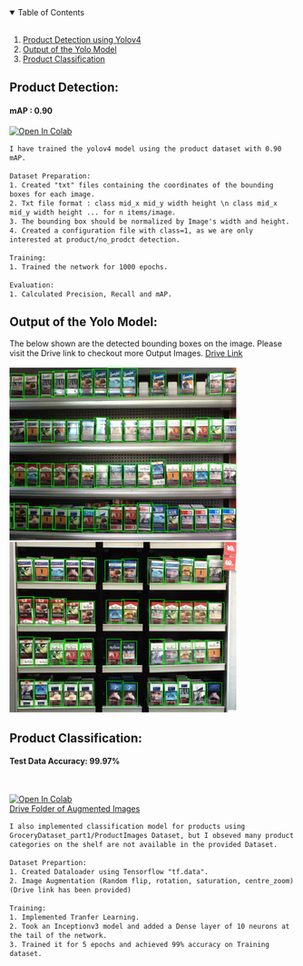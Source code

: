 <!-- TABLE OF CONTENTS -->
<details open="open">
  <summary>Table of Contents</summary>
  <ol>
    <br> 
    <li><a href="#product-detection">Product Detection using Yolov4</a></li>
    <li><a href="#output-of-the-yolo-model">Output of the Yolo Model</a></li>
    <li><a href="#product-classification">Product Classification</a></li>
  </ol>
</details>

## Product Detection:
#### mAP : 0.90

[![Open In Colab](https://colab.research.google.com/assets/colab-badge.svg)](https://colab.research.google.com/drive/1m0tyYgvedOYufOlRcGjJW5UzkPxEgWM7?usp=sharing)
    
    I have trained the yolov4 model using the product dataset with 0.90 mAP.
    
    Dataset Preparation:
    1. Created "txt" files containing the coordinates of the bounding boxes for each image.
    2. Txt file format : class mid_x mid_y width height \n class mid_x mid_y width height ... for n items/image.
    3. The bounding box should be normalized by Image's width and height.
    4. Created a configuration file with class=1, as we are only interested at product/no_prodct detection.
    
    Training:
    1. Trained the network for 1000 epochs.
    
    Evaluation:
    1. Calculated Precision, Recall and mAP.

## Output of the Yolo Model:

The below shown are the detected bounding boxes on the image. Please visit the Drive link to checkout more Output Images.
[Drive Link](https://drive.google.com/drive/folders/1x5H6Xn3B3Ha-t2uFy1NsouqSFxZC53Mk?usp=sharing)
<br>
<br>
<img src='./output_images/C1_P04_N1_S4_1.JPG' width=400>
<img src='./output_images/C1_P05_N2_S4_2.JPG' width=400>

## Product Classification:
#### Test Data Accuracy: 99.97%

<br>

[![Open In Colab](https://colab.research.google.com/assets/colab-badge.svg)](https://colab.research.google.com/drive/1Ay6A9mb1PeaiWLB9Oh-79XtckLuXfAc5?usp=sharing)
<br>
[Drive Folder of Augmented Images](https://drive.google.com/drive/folders/1btYOQfTe7QTFAMuf8ljPsvsTryisBbXB?usp=sharing)

    I also implemented classification model for products using GroceryDataset_part1/ProductImages Dataset, but I obseved many product categories on the shelf are not available in the provided Dataset.
    
    Dataset Prepartion:
    1. Created Dataloader using Tensorflow "tf.data".
    2. Image Augmentation (Random flip, rotation, saturation, centre_zoom) (Drive link has been provided) 
    
    Training:
    1. Implemented Tranfer Learning. 
    2. Took an Inceptionv3 model and added a Dense layer of 10 neurons at the tail of the network.
    3. Trained it for 5 epochs and achieved 99% accuracy on Training dataset.
   

